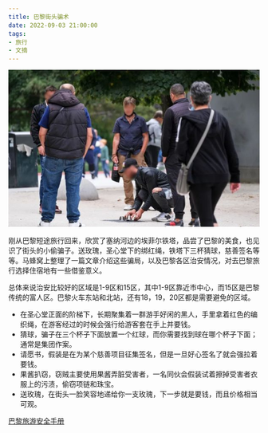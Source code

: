 ```yaml
---
title: 巴黎街头骗术
date: 2022-09-03 21:00:00
tags: 
- 旅行
- 文摘
---
```


![](/images/202209032100.jpg)

刚从巴黎短途旅行回来，欣赏了塞纳河边的埃菲尔铁塔，品尝了巴黎的美食，也见识了街头的小偷骗子。送玫瑰，圣心堂下的绑红绳，铁塔下三杯猜球，慈善签名等等。马蜂窝上整理了一篇文章介绍这些骗局，以及巴黎各区治安情况，对去巴黎旅行选择住宿地有一些借鉴意义。

总体来说治安比较好的区域是1-9区和15区，其中1-9区靠近市中心，而15区是巴黎传统的富人区。巴黎火车东站和北站，还有18，19，20区都是需要避免的区域。

- 在圣心堂正面的阶梯下，长期聚集着一群游手好闲的黑人，手里拿着红色的编织绳，在游客经过的时候会强行给游客套在手上并要钱。
- 猜球，骗子在三个杯子下面放置一个红球，而你需要找到球在哪个杯子下面；通常是集团作案。
- 请愿书，假装是在为某个慈善项目征集签名，但是一旦好心签名了就会强拉着要钱。
- 果酱扒窃，窃贼主要使用果酱弄脏受害者，一名同伙会假装试着擦掉受害者衣服上的污渍，偷窃项链和珠宝。
- 送玫瑰，在街头一脸笑容地递给你一支玫瑰，下一步就是要钱，而且价格相当可观。

[巴黎旅游安全手册](http://www.mafengwo.cn/i/9193641.html)

